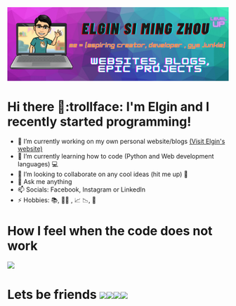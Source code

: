 <img src= "elgin si ming zhou.png" >

# Hi there 👋:trollface: I'm Elgin and I recently started programming! 
- 🔭 I’m currently working on my own personal website/blogs [(Visit Elgin's website)](https://elginsi.com)
- 🌱 I’m currently learning how to code (Python and Web development languages) :computer:
- 👯 I’m looking to collaborate on any cool ideas (hit me up) :metal: 
- 💬 Ask me anything
- 📫 Socials: Facebook, Instagram or LinkedIn
- ⚡ Hobbies: :books:, :weight_lifting_man: , :chart_with_upwards_trend: :chart_with_downwards_trend:, :musical_keyboard: 

# How I feel when the code does not work
<img src ="https://64.media.tumblr.com/c9ee8ae2063aeedad2ea570b151cdda3/tumblr_pd9qrexcdp1wgwg1oo1_500.gifv">

# Lets be friends <img src ="https://encrypted-tbn0.gstatic.com/images?q=tbn:ANd9GcTmBxpubDTVDYziPIgdNElDBxZ9-KLQDrs_L-h93w2ANnLWM33PpdydFqUMmP8vjLaZo4HVqeN-HiE&usqp=CAU"><img src = "https://media2.giphy.com/media/Q7pDtp0bIvJFgRsHHN/source.gif"><img src = "https://encrypted-tbn0.gstatic.com/images?q=tbn:ANd9GcQnEKqEGW2fiGnerR2L5R-Nbk_1UD10M9Uoj0375QJtiSaomFs40dYyMV53eo3nj6Cid0kkIJ1jVDo&usqp=CAU"><img src="https://encrypted-tbn0.gstatic.com/images?q=tbn:ANd9GcRJdcofMquuErhgfqgMbwXTn2AQO8x3rejSuVeaCJFvVOrLskZxC1btkQPpwej9mLY6FblO_tU8pIM&usqp=CAU">
